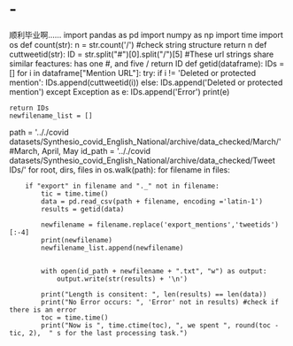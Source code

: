 # -
顺利毕业啊……
import pandas as pd
import numpy as np
import time
import os
def count(str): 
    n = str.count('/') #check string structure
    return n
    def cuttweetid(str):
    ID = str.split("#")[0].split("/")[5] #These url strings share similar feactures: has one #, and five /
    return ID
    def getid(dataframe):
    IDs = []
    for i in dataframe["Mention URL"]:
        try:
            if i != 'Deleted or protected mention':
                IDs.append(cuttweetid(i))
            else:
                IDs.append('Deleted or protected mention')
        except Exception as e:
            IDs.append('Error')
            print(e)
    
    return IDs
    newfilename_list = []
path = '.././covid datasets/Synthesio_covid_English_National/archive/data_checked/March/' #March, April, May
id_path = '.././covid datasets/Synthesio_covid_English_National/archive/data_checked/Tweet IDs/'
for root, dirs, files in os.walk(path):
    for filename in files:
        
        if "export" in filename and "._" not in filename:
            tic = time.time()
            data = pd.read_csv(path + filename, encoding ='latin-1')
            results = getid(data)
         
            newfilename = filename.replace('export_mentions','tweetids')[:-4]
            print(newfilename)
            newfilename_list.append(newfilename)
            
            
            with open(id_path + newfilename + ".txt", "w") as output:
                output.write(str(results) + '\n')
            
            print("Length is consitent: ", len(results) == len(data))
            print("No Error occurs: ", 'Error' not in results) #check if there is an error
            toc = time.time()
            print("Now is ", time.ctime(toc), ", we spent ", round(toc - tic, 2),  " s for the last processing task.")
            
